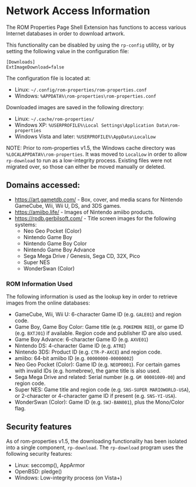 # Network Access Information

The ROM Properties Page Shell Extension has functions to access various
Internet databases in order to download artwork.

This functionality can be disabled by using the `rp-config` utility,
or by setting the following value in the configuration file:

```
[Downloads]
ExtImageDownload=false
```

The configuration file is located at:
* Linux: `~/.config/rom-properties/rom-properties.conf`
* Windows: `%APPDATA%\rom-properties\rom-properties.conf`

Downloaded images are saved in the following directory:
* Linux: `~/.cache/rom-properties/`
* Windows XP: `%USERPROFILE%\Local Settings\Application Data\rom-properties`
* Windows Vista and later: `%USERPROFILE%\AppData\LocalLow`

NOTE: Prior to rom-properties v1.5, the Windows cache directory was
`%LOCALAPPDATA%\rom-properties`. It was moved to `LocalLow` in order
to allow `rp-download` to run as a low-integrity process. Existing
files were not migrated over, so those can either be moved manually
or deleted.

## Domains accessed:

* https://art.gametdb.com/ - Box, cover, and media scans for Nintendo
  GameCube, Wii, Wii U, DS, and 3DS games.
* https://amiibo.life/ - Images of Nintendo amiibo products.
* https://rpdb.gerbilsoft.com/ - Title screen images for the following
  systems:
  * Neo Geo Pocket (Color)
  * Nintendo Game Boy
  * Nintendo Game Boy Color
  * Nintendo Game Boy Advance
  * Sega Mega Drive / Genesis, Sega CD, 32X, Pico
  * Super NES
  * WonderSwan (Color)

### ROM Information Used

The following information is used as the lookup key in order to retrieve
images from the online databases:

* GameCube, Wii, Wii U: 6-character Game ID (e.g. `GALE01`) and region code.
* Game Boy, Game Boy Color: Game title (e.g. `POKEMON RED`), or game ID
  (e.g. `BXTJ01`) if available. Region code and publisher ID are also used.
* Game Boy Advance: 6-character Game ID (e.g. `AXVE01`)
* Nintendo DS: 4-character Game ID (e.g. `ATRE`)
* Nintendo 3DS: Product ID (e.g. `CTR-P-AXCE`) and region code.
* amiibo: 64-bit amiibo ID (e.g. `00000000-00000002`)
* Neo Geo Pocket (Color): Game ID (e.g. `NEOP0001`). For certain games
  with invalid IDs (e.g. homebrew), the game title is also used.
* Sega Mega Drive and related: Serial number (e.g. `GM 00001009-00`)
  and region code.
* Super NES: Game title and region code (e.g. `SNS-SUPER MARIOWORLD-USA`),
  or 2-character or 4-character game ID if present (e.g. `SNS-YI-USA`).
* WonderSwan (Color): Game ID (e.g. `SWJ-BAN001`), plus the Mono/Color flag.

## Security features

As of rom-properties v1.5, the downloading functionality has been
isolated into a single component, `rp-download`. The `rp-download`
program uses the following security features:

* Linux: seccomp(), AppArmor
* OpenBSD: pledge()
* Windows: Low-integrity process (on Vista+)
